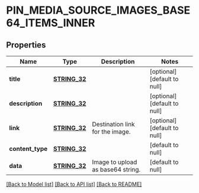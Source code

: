 # PIN_MEDIA_SOURCE_IMAGES_BASE64_ITEMS_INNER

## Properties
Name | Type | Description | Notes
------------ | ------------- | ------------- | -------------
**title** | [**STRING_32**](STRING_32.md) |  | [optional] [default to null]
**description** | [**STRING_32**](STRING_32.md) |  | [optional] [default to null]
**link** | [**STRING_32**](STRING_32.md) | Destination link for the image. | [optional] [default to null]
**content_type** | [**STRING_32**](STRING_32.md) |  | [default to null]
**data** | [**STRING_32**](STRING_32.md) | Image to upload as base64 string. | [default to null]

[[Back to Model list]](../README.md#documentation-for-models) [[Back to API list]](../README.md#documentation-for-api-endpoints) [[Back to README]](../README.md)


